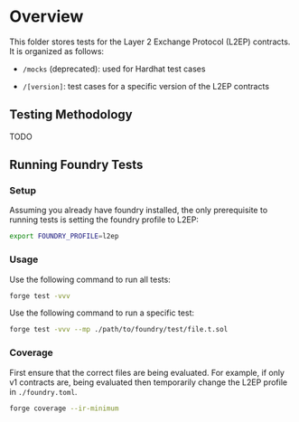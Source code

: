 # Overview

This folder stores tests for the Layer 2 Exchange Protocol (L2EP) contracts.
It is organized as follows:

- `/mocks` (deprecated): used for Hardhat test cases

- `/[version]`: test cases for a specific version of the L2EP contracts

## Testing Methodology

TODO

## Running Foundry Tests

### Setup

Assuming you already have foundry installed, the only prerequisite to running
tests is setting the foundry profile to L2EP:

```sh
export FOUNDRY_PROFILE=l2ep
```

### Usage

Use the following command to run all tests:

```sh
forge test -vvv
```

Use the following command to run a specific test:

```sh
forge test -vvv --mp ./path/to/foundry/test/file.t.sol 
```

### Coverage

First ensure that the correct files are being evaluated. For example, if only
v1 contracts are, being evaluated then temporarily change the L2EP profile in
`./foundry.toml`.

```sh
forge coverage --ir-minimum
```

